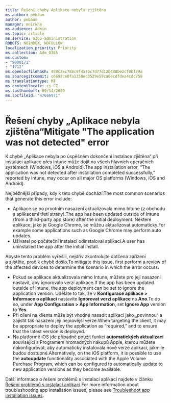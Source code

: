 ```yaml
---
title: Řešení chyby Aplikace nebyla zjištěna
ms.author: pebaum
author: pebaum
manager: mnirkhe
ms.audience: Admin
ms.topic: article
ms.service: o365-administration
ROBOTS: NOINDEX, NOFOLLOW
localization_priority: Priority
ms.collection: Adm_O365
ms.custom:
- "9000171"
- "1712"
ms.openlocfilehash: 498c2ec78bc9f4a7bc7d77d12b488be2cf0bf79a
ms.sourcegitcommit: c6692ce0fa1358ec3529e59ca0ecdfdea4cdc759
ms.translationtype: MT
ms.contentlocale: cs-CZ
ms.lasthandoff: 09/14/2020
ms.locfileid: "47666971"
---
```

# <a name="mitigate-the-application-was-not-detected-error"></a><span data-ttu-id="f1b3c-102">Řešení chyby „Aplikace nebyla zjištěna“</span><span class="sxs-lookup"><span data-stu-id="f1b3c-102">Mitigate "The application was not detected" error</span></span>

<span data-ttu-id="f1b3c-103">K chybě „Aplikace nebyla po úspěšném dokončení instalace zjištěna“ při instalaci aplikace přes Intune může dojít na všech hlavních operačních systémech (Windows, iOS a Android).</span><span class="sxs-lookup"><span data-stu-id="f1b3c-103">The app installation error, “The application was not detected after installation completed successfully,” reported by Intune, may occur on all major OS platforms (Windows, iOS and Android).</span></span>

<span data-ttu-id="f1b3c-104">Nejběžnější případy, kdy k této chybě dochází:</span><span class="sxs-lookup"><span data-stu-id="f1b3c-104">The most common scenarios that generate this error include:</span></span>

- <span data-ttu-id="f1b3c-105">Aplikace se po prvotním nasazení aktualizovala mimo Intune (z obchodu s aplikacemi třetí strany).</span><span class="sxs-lookup"><span data-stu-id="f1b3c-105">The app has been updated outside of Intune (from a third-party app store) after the initial deployment.</span></span> <span data-ttu-id="f1b3c-106">Některé aplikace, jako je Google Chrome, se můžou aktualizovat automaticky.</span><span class="sxs-lookup"><span data-stu-id="f1b3c-106">For example some applications such as Google Chrome may perform auto updates.</span></span>
- <span data-ttu-id="f1b3c-107">Uživatel po počáteční instalaci odinstaloval aplikaci.</span><span class="sxs-lookup"><span data-stu-id="f1b3c-107">A user has uninstalled the app after the initial install.</span></span>

<span data-ttu-id="f1b3c-108">Abyste tento problém vyřešili, nejdřív zkontrolujte dotčená zařízení a zjistěte, proč k chybě došlo.</span><span class="sxs-lookup"><span data-stu-id="f1b3c-108">To mitigate this issue, first perform a review of the affected devices to determine the scenario in which the error occurs.</span></span>

- <span data-ttu-id="f1b3c-109">Pokud se aplikace aktualizovala mimo Intune, můžete pro její nasazení nastavit, aby ignorovalo verzi aplikace.</span><span class="sxs-lookup"><span data-stu-id="f1b3c-109">If the app has been updated outside of Intune, the app deployment can be set to ignore the application version.</span></span> <span data-ttu-id="f1b3c-110">Uděláte to tak, že v **Konfigurace aplikace > Informace o aplikaci** nastavíte **Ignorovat verzi aplikace** na **Ano**.</span><span class="sxs-lookup"><span data-stu-id="f1b3c-110">To do so, under **App Configuration > App Information**, set **Ignore App** version to **Yes**.</span></span>
- <span data-ttu-id="f1b3c-111">Při cílení na klienta může být vhodné nasadit aplikaci jako „povinnou“ a zajistit tak nasazení její nejnovější verze.</span><span class="sxs-lookup"><span data-stu-id="f1b3c-111">When targeting the client, it may be appropriate to deploy the application as “required,” and to ensure that the latest version is deployed.</span></span>
- <span data-ttu-id="f1b3c-112">Na platformě iOS jde případně použít funkci **automatických aktualizací** související s Programem hromadných nákupů Apple, kterou můžete nakonfigurovat, aby automaticky instalovala nové verze aplikací, jakmile budou dostupné.</span><span class="sxs-lookup"><span data-stu-id="f1b3c-112">Alternatively, on the iOS platform, it is possible to use the **autoupdate** functionality associated with the Apple Volume Purchase Program, which can be configured to automatically update to new application versions as they become available.</span></span>

<span data-ttu-id="f1b3c-113">Další informace o řešení problémů s instalací aplikací najdete v článku [Řešení problémů s instalací aplikací](https://docs.microsoft.com/intune/troubleshoot-app-install).</span><span class="sxs-lookup"><span data-stu-id="f1b3c-113">For more information about troubleshooting app installation issues, please see [Troubleshoot app installation issues](https://docs.microsoft.com/intune/troubleshoot-app-install).</span></span>
